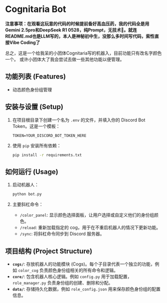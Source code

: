 # Cognitaria Bot

**注意事项：在观看这玩意的代码的时候提前备好高血压药，我的代码全是用Gemini 2.5pro和DeepSeek R1 0528，纯Prompt，无技术🤣。就连README.md也是LLM写的，本人是神秘初中生，没那么多时间写代码，索性直接Vibe Coding了**

总之，这是一个给我呆的小团体Cognitaria写的机器入，目前功能只有改名字颜色一个。
或许小团体大了我会尝试去做一些其他功能以便管理。


## 功能列表 (Features)

*   动态颜色身份组管理

## 安装与设置 (Setup)

1.  在项目根目录下创建一个名为 `.env` 的文件，并填入你的 Discord Bot Token。这是一个模板：
    ```
    TOKEN=YOUR_DISCORD_BOT_TOKEN_HERE
    ```

2.  使用 `pip` 安装所有依赖：
    ```bash
    pip install -r requirements.txt
    ```

## 如何运行 (Usage)

1.  启动机器人：
    ```bash
    python bot.py
    ```

2.  主要斜杠命令：
    *   `/color_panel`: 显示颜色选择面板，让用户选择或自定义他们的身份组颜色。
    *   `/reload`: 重新加载指定的 cog，用于在不重启机器人的情况下更新功能。
    *   `/sync`: 将斜杠命令同步到 Discord 服务器。

## 项目结构 (Project Structure)

*   **`cogs/`**: 存放机器人的功能模块 (Cogs)。每个子目录代表一个独立的功能，例如 `color_cog` 负责颜色身份组相关的所有命令和逻辑。
*   **`core/`**: 包含机器人核心逻辑。例如 `config.py` 用于加载配置，`role_manager.py` 负责身份组的创建、删除和分配。
*   **`data/`**: 存储持久化数据，例如 `role_config.json` 用来保存颜色身份组的配置信息。

